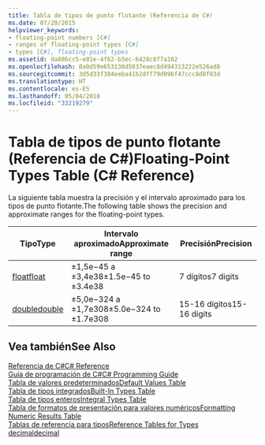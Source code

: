 ```yaml
---
title: Tabla de tipos de punto flotante (Referencia de C#)
ms.date: 07/20/2015
helpviewer_keywords:
- floating-point numbers [C#]
- ranges of floating-point types [C#]
- types [C#], floating-point types
ms.assetid: da886cc5-e01e-4f62-b3ec-6428c8f7a102
ms.openlocfilehash: 0a0d59e653138d5037eaec8d494313222e526ad8
ms.sourcegitcommit: 3d5d33f384eeba41b2dff79d096f47ccc8d8f03d
ms.translationtype: HT
ms.contentlocale: es-ES
ms.lasthandoff: 05/04/2018
ms.locfileid: "33219279"
---
```

# <a name="floating-point-types-table-c-reference"></a><span data-ttu-id="ad614-102">Tabla de tipos de punto flotante (Referencia de C#)</span><span class="sxs-lookup"><span data-stu-id="ad614-102">Floating-Point Types Table (C# Reference)</span></span>
<span data-ttu-id="ad614-103">La siguiente tabla muestra la precisión y el intervalo aproximado para los tipos de punto flotante.</span><span class="sxs-lookup"><span data-stu-id="ad614-103">The following table shows the precision and approximate ranges for the floating-point types.</span></span>  
  
|<span data-ttu-id="ad614-104">Tipo</span><span class="sxs-lookup"><span data-stu-id="ad614-104">Type</span></span>|<span data-ttu-id="ad614-105">Intervalo aproximado</span><span class="sxs-lookup"><span data-stu-id="ad614-105">Approximate range</span></span>|<span data-ttu-id="ad614-106">Precisión</span><span class="sxs-lookup"><span data-stu-id="ad614-106">Precision</span></span>|  
|----------|-----------------------|---------------|  
|[<span data-ttu-id="ad614-107">float</span><span class="sxs-lookup"><span data-stu-id="ad614-107">float</span></span>](float.md)|<span data-ttu-id="ad614-108">±1,5e−45 a ±3,4e38</span><span class="sxs-lookup"><span data-stu-id="ad614-108">±1.5e−45 to ±3.4e38</span></span>|<span data-ttu-id="ad614-109">7 dígitos</span><span class="sxs-lookup"><span data-stu-id="ad614-109">7 digits</span></span>|  
|[<span data-ttu-id="ad614-110">double</span><span class="sxs-lookup"><span data-stu-id="ad614-110">double</span></span>](double.md)|<span data-ttu-id="ad614-111">±5,0e−324 a ±1,7e308</span><span class="sxs-lookup"><span data-stu-id="ad614-111">±5.0e−324 to ±1.7e308</span></span>|<span data-ttu-id="ad614-112">15-16 dígitos</span><span class="sxs-lookup"><span data-stu-id="ad614-112">15-16 digits</span></span>|  
  
## <a name="see-also"></a><span data-ttu-id="ad614-113">Vea también</span><span class="sxs-lookup"><span data-stu-id="ad614-113">See Also</span></span>  
 [<span data-ttu-id="ad614-114">Referencia de C#</span><span class="sxs-lookup"><span data-stu-id="ad614-114">C# Reference</span></span>](../../../csharp/language-reference/index.md)  
 [<span data-ttu-id="ad614-115">Guía de programación de C#</span><span class="sxs-lookup"><span data-stu-id="ad614-115">C# Programming Guide</span></span>](../../../csharp/programming-guide/index.md)  
 [<span data-ttu-id="ad614-116">Tabla de valores predeterminados</span><span class="sxs-lookup"><span data-stu-id="ad614-116">Default Values Table</span></span>](default-values-table.md)  
 [<span data-ttu-id="ad614-117">Tabla de tipos integrados</span><span class="sxs-lookup"><span data-stu-id="ad614-117">Built-In Types Table</span></span>](built-in-types-table.md)  
 [<span data-ttu-id="ad614-118">Tabla de tipos enteros</span><span class="sxs-lookup"><span data-stu-id="ad614-118">Integral Types Table</span></span>](integral-types-table.md)  
 [<span data-ttu-id="ad614-119">Tabla de formatos de presentación para valores numéricos</span><span class="sxs-lookup"><span data-stu-id="ad614-119">Formatting Numeric Results Table</span></span>](formatting-numeric-results-table.md)  
 [<span data-ttu-id="ad614-120">Tablas de referencia para tipos</span><span class="sxs-lookup"><span data-stu-id="ad614-120">Reference Tables for Types</span></span>](reference-tables-for-types.md)  
 [<span data-ttu-id="ad614-121">decimal</span><span class="sxs-lookup"><span data-stu-id="ad614-121">decimal</span></span>](decimal.md)
